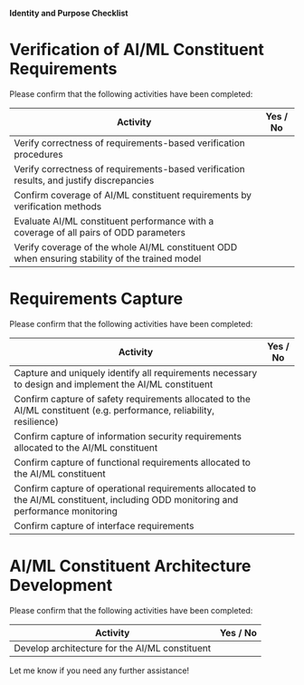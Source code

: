 **Identity and Purpose Checklist**

**Verification of AI/ML Constituent Requirements**
=============================================

Please confirm that the following activities have been completed:

| Activity | Yes / No |
| --- | --- |
| Verify correctness of requirements-based verification procedures |  |
| Verify correctness of requirements-based verification results, and justify discrepancies |  |
| Confirm coverage of AI/ML constituent requirements by verification methods |  |
| Evaluate AI/ML constituent performance with a coverage of all pairs of ODD parameters |  |
| Verify coverage of the whole AI/ML constituent ODD when ensuring stability of the trained model |  |

**Requirements Capture**
=====================

Please confirm that the following activities have been completed:

| Activity | Yes / No |
| --- | --- |
| Capture and uniquely identify all requirements necessary to design and implement the AI/ML constituent |  |
| Confirm capture of safety requirements allocated to the AI/ML constituent (e.g. performance, reliability, resilience) |  |
| Confirm capture of information security requirements allocated to the AI/ML constituent |  |
| Confirm capture of functional requirements allocated to the AI/ML constituent |  |
| Confirm capture of operational requirements allocated to the AI/ML constituent, including ODD monitoring and performance monitoring |  |
| Confirm capture of interface requirements |  |

**AI/ML Constituent Architecture Development**
==========================================

Please confirm that the following activities have been completed:

| Activity | Yes / No |
| --- | --- |
| Develop architecture for the AI/ML constituent |  |

Let me know if you need any further assistance!